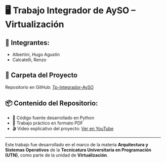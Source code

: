 # 🖥️ Trabajo Integrador de AySO – Virtualización

## 👥 Integrantes:
- Albertini, Hugo Agustín  
- Calcatelli, Renzo

## 📁 Carpeta del Proyecto
Repositorio en GitHub: [Tp-Integrador-AySO](https://github.com/rcalcatelli/UTN-TUPaD-AySO/tree/main/TP_Integrador)

## 📦 Contenido del Repositorio:
- 🐍 Código fuente desarrollado en Python  
- 📄 Trabajo práctico en formato PDF  
- 🎬 Video explicativo del proyecto: [Ver en YouTube](https://www.youtube.com/watch?v=R9Y4zlyxKz8)

---

Este trabajo fue desarrollado en el marco de la materia **Arquitectura y Sistemas Operativos** de la **Tecnicatura Universitaria en Programación (UTN)**, como parte de la unidad de **Virtualización**.

